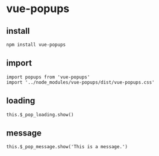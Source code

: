 # vue-popups

## install
```
npm install vue-popups
```

## import
```
import popups from 'vue-popups'
import '../node_modules/vue-popups/dist/vue-popups.css'
```

## loading
```
this.$_pop_loading.show()
```

## message
```
this.$_pop_message.show('This is a message.') 
```